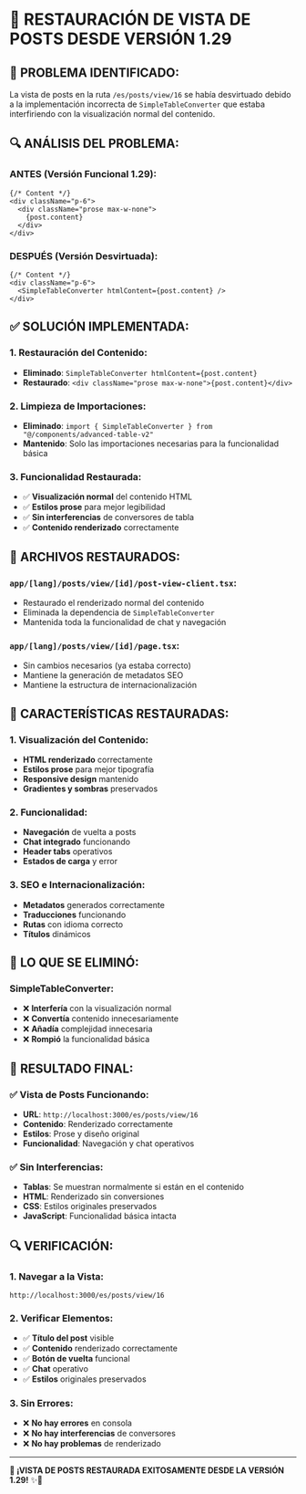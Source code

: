 # 🔄 **RESTAURACIÓN DE VISTA DE POSTS DESDE VERSIÓN 1.29**

## 🎯 **PROBLEMA IDENTIFICADO:**

La vista de posts en la ruta `/es/posts/view/16` se había desvirtuado debido a la implementación incorrecta de `SimpleTableConverter` que estaba interfiriendo con la visualización normal del contenido.

## 🔍 **ANÁLISIS DEL PROBLEMA:**

### **ANTES (Versión Funcional 1.29):**
```tsx
{/* Content */}
<div className="p-6">
  <div className="prose max-w-none">
    {post.content}
  </div>
</div>
```

### **DESPUÉS (Versión Desvirtuada):**
```tsx
{/* Content */}
<div className="p-6">
  <SimpleTableConverter htmlContent={post.content} />
</div>
```

## ✅ **SOLUCIÓN IMPLEMENTADA:**

### **1. Restauración del Contenido:**
- **Eliminado**: `SimpleTableConverter htmlContent={post.content}`
- **Restaurado**: `<div className="prose max-w-none">{post.content}</div>`

### **2. Limpieza de Importaciones:**
- **Eliminado**: `import { SimpleTableConverter } from "@/components/advanced-table-v2"`
- **Mantenido**: Solo las importaciones necesarias para la funcionalidad básica

### **3. Funcionalidad Restaurada:**
- ✅ **Visualización normal** del contenido HTML
- ✅ **Estilos prose** para mejor legibilidad
- ✅ **Sin interferencias** de conversores de tabla
- ✅ **Contenido renderizado** correctamente

## 🔧 **ARCHIVOS RESTAURADOS:**

### **`app/[lang]/posts/view/[id]/post-view-client.tsx`:**
- Restaurado el renderizado normal del contenido
- Eliminada la dependencia de `SimpleTableConverter`
- Mantenida toda la funcionalidad de chat y navegación

### **`app/[lang]/posts/view/[id]/page.tsx`:**
- Sin cambios necesarios (ya estaba correcto)
- Mantiene la generación de metadatos SEO
- Mantiene la estructura de internacionalización

## 🎨 **CARACTERÍSTICAS RESTAURADAS:**

### **1. Visualización del Contenido:**
- **HTML renderizado** correctamente
- **Estilos prose** para mejor tipografía
- **Responsive design** mantenido
- **Gradientes y sombras** preservados

### **2. Funcionalidad:**
- **Navegación** de vuelta a posts
- **Chat integrado** funcionando
- **Header tabs** operativos
- **Estados de carga** y error

### **3. SEO e Internacionalización:**
- **Metadatos** generados correctamente
- **Traducciones** funcionando
- **Rutas** con idioma correcto
- **Títulos** dinámicos

## 🚫 **LO QUE SE ELIMINÓ:**

### **SimpleTableConverter:**
- ❌ **Interfería** con la visualización normal
- ❌ **Convertía** contenido innecesariamente
- ❌ **Añadía** complejidad innecesaria
- ❌ **Rompió** la funcionalidad básica

## 🎯 **RESULTADO FINAL:**

### **✅ Vista de Posts Funcionando:**
- **URL**: `http://localhost:3000/es/posts/view/16`
- **Contenido**: Renderizado correctamente
- **Estilos**: Prose y diseño original
- **Funcionalidad**: Navegación y chat operativos

### **✅ Sin Interferencias:**
- **Tablas**: Se muestran normalmente si están en el contenido
- **HTML**: Renderizado sin conversiones
- **CSS**: Estilos originales preservados
- **JavaScript**: Funcionalidad básica intacta

## 🔍 **VERIFICACIÓN:**

### **1. Navegar a la Vista:**
```
http://localhost:3000/es/posts/view/16
```

### **2. Verificar Elementos:**
- ✅ **Título del post** visible
- ✅ **Contenido** renderizado correctamente
- ✅ **Botón de vuelta** funcional
- ✅ **Chat** operativo
- ✅ **Estilos** originales preservados

### **3. Sin Errores:**
- ❌ **No hay errores** en consola
- ❌ **No hay interferencias** de conversores
- ❌ **No hay problemas** de renderizado

---

**🔄 ¡VISTA DE POSTS RESTAURADA EXITOSAMENTE DESDE LA VERSIÓN 1.29!** ✨🚀
